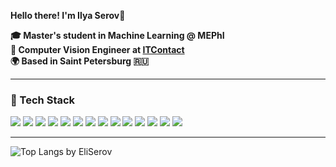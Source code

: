 **Hello there! I'm Ilya Serov**👋

**🎓 Master's student in Machine Learning @ MEPhI**  
**🤖 Computer Vision Engineer at [ITContact](https://itcontact.ru/)**  
**🌍 Based in Saint Petersburg 🇷🇺**

---

### 🔧 Tech Stack

<p align="left">
  <img src="https://img.shields.io/badge/Python-2E3440?style=for-the-badge&logo=python&logoColor=88C0D0"/>
  <img src="https://img.shields.io/badge/PyTorch-3B4252?style=for-the-badge&logo=pytorch&logoColor=E06F6F"/>
  <img src="https://img.shields.io/badge/TensorFlow-3B4252?style=for-the-badge&logo=tensorflow&logoColor=F9A03C"/>
  <img src="https://img.shields.io/badge/scikit--learn-4C566A?style=for-the-badge&logo=scikit-learn&logoColor=F7931E"/>
  <img src="https://img.shields.io/badge/OpenCV-4C566A?style=for-the-badge&logo=opencv&logoColor=5E81AC"/>
  <img src="https://img.shields.io/badge/ONNX-2E3440?style=for-the-badge&logo=onnx&logoColor=8FBCBB"/>
  <img src="https://img.shields.io/badge/TensorRT-3B4252?style=for-the-badge&logo=nvidia&logoColor=A3BE8C"/>
  <img src="https://img.shields.io/badge/FastAPI-2E3440?style=for-the-badge&logo=fastapi&logoColor=81A1C1"/>
  <img src="https://img.shields.io/badge/Flask-2E3440?style=for-the-badge&logo=flask&logoColor=D8DEE9"/>
  <img src="https://img.shields.io/badge/MLflow-2E3440?style=for-the-badge&logo=mlflow&logoColor=5E81AC"/>
  <img src="https://img.shields.io/badge/Airflow-2E3440?style=for-the-badge&logo=apache-airflow&logoColor=FF0000"/>
  <img src="https://img.shields.io/badge/Docker-3B4252?style=for-the-badge&logo=docker&logoColor=81A1C1"/>
  <img src="https://img.shields.io/badge/Linux-3B4252?style=for-the-badge&logo=linux&logoColor=EBCB8B"/>
  <img src="https://img.shields.io/badge/Git-2E3440?style=for-the-badge&logo=git&logoColor=BF616A"/>
</p>


---
<p align="left">
  <img src="https://github-readme-stats.vercel.app/api/top-langs/?username=EliSerov&layout=compact&langs_count=6&theme=dark" alt="Top Langs by EliSerov"/>
</p>
